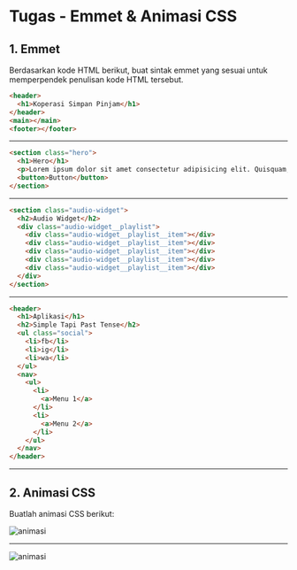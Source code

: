 # Tugas - Emmet & Animasi CSS

## 1\. Emmet

Berdasarkan kode HTML berikut, buat sintak emmet yang sesuai untuk memperpendek penulisan kode HTML tersebut.

```html
<header>
  <h1>Koperasi Simpan Pinjam</h1>
</header>
<main></main>
<footer></footer>
```

---

```html
<section class="hero">
  <h1>Hero</h1>
  <p>Lorem ipsum dolor sit amet consectetur adipisicing elit. Quisquam, quae.</p>
  <button>Button</button>
</section>
```

---

```html
<section class="audio-widget">
  <h2>Audio Widget</h2>
  <div class="audio-widget__playlist">
    <div class="audio-widget__playlist__item"></div>
    <div class="audio-widget__playlist__item"></div>
    <div class="audio-widget__playlist__item"></div>
    <div class="audio-widget__playlist__item"></div>
    <div class="audio-widget__playlist__item"></div>
  </div>
</section>
```

---

```html
<header>
  <h1>Aplikasi</h1>
  <h2>Simple Tapi Past Tense</h2>
  <ul class="social">
    <li>fb</li>
    <li>ig</li>
    <li>wa</li>
  </ul>
  <nav>
    <ul>
      <li>
        <a>Menu 1</a>
      </li>
      <li>
        <a>Menu 2</a>
      </li>
    </ul>
  </nav>
</header>
```

---

## 2\. Animasi CSS

Buatlah animasi CSS berikut:

![animasi](https://blog.hubspot.com/hs-fs/hubfs/c4d9a3a8bb98a17701aa1f66901db67d.gif?width=870&name=c4d9a3a8bb98a17701aa1f66901db67d.gif)

---

![animasi](https://blog.hubspot.com/hs-fs/hubfs/7a8f8d634013568124e130728834d47a.gif?width=1500&name=7a8f8d634013568124e130728834d47a.gif)
